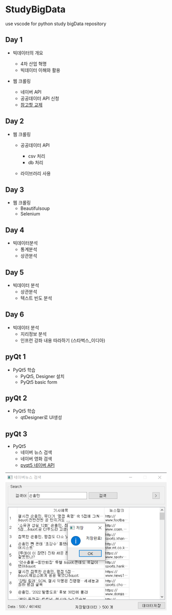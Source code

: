 # StudyBigData
use vscode for python study bigData repository


## Day 1
- 빅데이터의 개요
  - 4차 산업 혁명
  - 빅데이터 이해와 활용

- 웹 크롤링 
  - 네이버 API
  - 공공데이터 API 신청
  - [참고할 교제](https://youneedawiki.com/app/page/18m--4ihlq1eAhPGXDxepkx8oxjS17iNt?p=1jrCSFvutPsjdF5ctDWUuu4ry6C3nqwvX)

## Day 2
- 웹 크롤링
  - 공공데이터 API
    - csv 처리
    - db 처리

  - 라이브러리 사용


## Day 3
- 웹 크롤링
  - Beautifulsoup
  - Selenium
  
## Day 4
- 빅데이터분석
  - 통계분석
  - 상관분석

## Day 5
- 빅데이터 분석
  - 상관분석
  - 텍스트 빈도 분석

## Day 6
- 빅데이터 분석
  - 지리정보 분석
  - 인프런 강좌 내용 따라하기 (스타벅스_이디아)

## pyQt 1
- PyQt5 학습
  - PyQt5, Designer 설치
  - PyQt5 basic form

## pyQt 2
- PyQt5 학습
  - qtDesigner로 UI생성

## pyQt 3
- PyQt5
  - 네이버 뉴스 검색
  - 네이버 영화 검색
  - [pyqt5 네이버 API ](https://github.com/PLAYseung/StudyBigData/tree/main/pyQt03)
 
 ![navernews.api](https://github.com/PLAYseung/StudyBigData/blob/main/pyQt03/pyqt_naver_crawling.png?raw=true)
